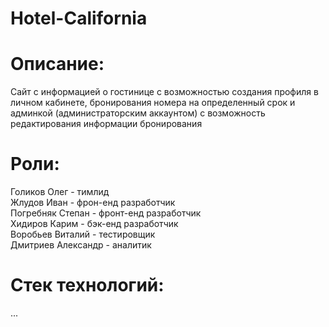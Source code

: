 # Hotel-California

# Описание:
Сайт с информацией о гостинице с возможностью создания профиля в личном кабинете, бронирования номера на определенный срок и админкой (администраторским аккаунтом) с возможность редактирования информации бронирования

# Роли:
Голиков Олег - тимлид
<br> Жлудов Иван - фрон-енд разработчик
<br> Погребняк Степан - фронт-енд разработчик
<br> Хидиров Карим - бэк-енд разработчик
<br> Воробьев Виталий - тестировщик
<br> Дмитриев Александр - аналитик

# Стек технологий:
...
